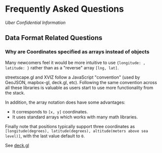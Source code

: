 # Frequently Asked Questions

_Uber Confidential Information_

## Data Format Related Questions

### Why are Coordinates specified as arrays instead of objects

Many newcomers feel it would be more intuitive to use `{longitude: , latitude: }` rather than as a
"reverse" array `[lng, lat]`.

streetscape.gl and XVIZ follow a JavaScript "convention" (used by GeoJSON, mapbox-gl, deck.gl, etc).
Following the same convention across all these libraries is valuable as users start to use more
functionality from the stack.

In addition, the array notation does have some advantages:

- It corresponds to `[x, y]` coordinates.
- It uses standard arrays which works with many math libraries.

Finally note that positions typically support three coordinates as
`[longitude(degrees), latitude(degrees), altitude(meters above sea level)]`, with the last value
default to `0`.

See [deck.gl](http://deck.gl/#/documentation/developer-guide/coordinate-systems)
